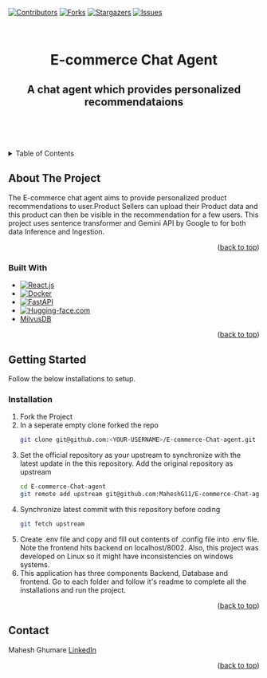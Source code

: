 <!-- Improved compatibility of back to top link: See: https://github.com/othneildrew/Best-README-Template/pull/73 -->
<a name="readme-top"></a>
<!--
*** Thanks for checking out the Best-README-Template. If you have a suggestion
*** that would make this better, please fork the repo and create a pull request
*** or simply open an issue with the tag "enhancement".
*** Don't forget to give the project a star!
*** Thanks again! Now go create something AMAZING! :D
-->



<!-- PROJECT SHIELDS -->
<!--
*** I'm using markdown "reference style" links for readability.
*** Reference links are enclosed in brackets [ ] instead of parentheses ( ).
*** See the bottom of this document for the declaration of the reference variables
*** for contributors-url, forks-url, etc. This is an optional, concise syntax you may use.
*** https://www.markdownguide.org/basic-syntax/#reference-style-links
-->

[![Contributors][contributors-shield]][contributors-url]
[![Forks][forks-shield]][forks-url]
[![Stargazers][stars-shield]][stars-url]
[![Issues][issues-shield]][issues-url]

<!-- PROJECT LOGO -->
<br />
<div align="center">


<h1 align="center">E-commerce Chat Agent</h1>
<h2 align="center">A chat agent which provides personalized recommendataions </h2>
  <p align="center">
    <br />
    <br />
    <br />
 <!--   <a href="https://github.com/MaheshG11/E-commerce-Chat-agent">View Demo</a> -->
    
<!--     <a href="https://github.com/MaheshG11/E-commerce-Chat-agent/issues/new?labels=bug&template=bug-report---.md">Report Bug</a> -->
    
<!--     <a href="https://github.com/MaheshG11/E-commerce-Chat-agent/issues/new?labels=enhancement&template=feature-request---.md">Request Feature</a> -->
  </p>
</div>



<!-- TABLE OF CONTENTS -->
<details>
  <summary>Table of Contents</summary>
  <ol>
    <li>
      <a href="#about-the-project">About The Project</a>
      <ul>
        <li><a href="#built-with">Built With</a></li>
      </ul>
    </li>
    <li>
     <a href="#getting-started">Getting Started</a>
     <!--  <ul>
        <li><a href="#prerequisites">Prerequisites</a></li>
        <li><a href="#installation">Installation</a></li>
      </ul>-->
    </li>
 <!--    <li><a href="#usage">Usage</a></li>
    <li><a href="#roadmap">Roadmap</a></li>-->
    <li><a href="#contributing">Contributing</a></li>
<!--     <li><a href="#license">License</a></li> -->
    <li><a href="#contact">Contact</a></li>
<!--     <li><a href="#acknowledgments">Acknowledgments</a></li> -->
  </ol>
</details>



<!-- ABOUT THE PROJECT -->
## About The Project

<!--[![Product Name Screen Shot][product-screenshot]](https://example.com)-->

The E-commerce chat agent aims to provide personalized product recommendations to user.Product Sellers can upload their Product data and this product can then be visible in the recommendation for a few users.
This project uses sentence transformer and Gemini API by Google to for both data Inference and Ingestion.  
<p align="right">(<a href="#readme-top">back to top</a>)</p>



### Built With
* [![React.js][React.js]][React-url]
* [![Docker][Docker]][Docker-url]
* [![FastAPI][FastAPI]][FastAPI-url]
* [![Hugging-face.com][Hugging-face.com]][Hugging-face-url]
* <a href="https://milvus.io/">MilvusDB</a>


<p align="right">(<a href="#readme-top">back to top</a>)</p>



<!-- GETTING STARTED -->
## Getting Started

Follow the below installations to setup.
<!--
### Prerequisites

This is an example of how to list things you need to use the software and how to install them.
* npm
  ```sh
  npm install npm@latest -g
  ```-->

### Installation

1. Fork the Project
2. In a seperate empty clone forked the repo
    ```sh
    git clone git@github.com:<YOUR-USERNAME>/E-commerce-Chat-agent.git
    ```
3. Set the official repository as your upstream to synchronize with the latest update in the this repository. Add the original repository as upstream 
    ```sh
    cd E-commerce-Chat-agent
    git remote add upstream git@github.com:MaheshG11/E-commerce-Chat-agent.git
    ```
4. Synchronize latest commit with this repository before coding 
    ```sh
    git fetch upstream
    ```
5) Create .env file and copy and fill out contents of .config file into .env file. Note the frontend hits backend on localhost/8002.
Also, this project was developed on Linux so it might have inconsistencies on windows systems.
6) This application has three components Backend, Database and frontend. Go to each folder and follow it's readme to complete all the installations and run the project.

<p align="right">(<a href="#readme-top">back to top</a>)</p>



<!-- USAGE EXAMPLES -->
<!--
## Usage

Use this space to show useful examples of how a project can be used. Additional screenshots, code examples and demos work well in this space. You may also link to more resources.

_For more examples, please refer to the [Documentation](https://example.com)_

<p align="right">(<a href="#readme-top">back to top</a>)</p>

-->



<!-- CONTRIBUTING -->



<!-- LICENSE -->
<!-- CONTACT -->
## Contact

Mahesh Ghumare [LinkedIn](https://www.linkedin.com/in/mahesh-ghumare-37894a200/)


<p align="right">(<a href="#readme-top">back to top</a>)</p>



<!-- ACKNOWLEDGMENTS -->

<!-- MARKDOWN LINKS & IMAGES -->
<!-- https://www.markdownguide.org/basic-syntax/#reference-style-links -->
[contributors-shield]: https://img.shields.io/github/contributors/MaheshG11/E-commerce-Chat-agent.svg?style=for-the-badge
[contributors-url]: https://github.com/MaheshG11/E-commerce-Chat-agent/graphs/contributors
[forks-shield]: https://img.shields.io/github/forks/MaheshG11/E-commerce-Chat-agent.svg?style=for-the-badge
[forks-url]: https://github.com/MaheshG11/E-commerce-Chat-agent/network/members
[stars-shield]: https://img.shields.io/github/stars/MaheshG11/E-commerce-Chat-agent.svg?style=for-the-badge
[stars-url]: https://github.com/MaheshG11/E-commerce-Chat-agent/stargazers
[issues-shield]: https://img.shields.io/github/issues/MaheshG11/E-commerce-Chat-agent.svg?style=for-the-badge
[issues-url]: https://github.com/MaheshG11/E-commerce-Chat-agent/issues
[linkedin-shield]: https://img.shields.io/badge/-LinkedIn-black.svg?style=for-the-badge&logo=linkedin&colorB=555
[linkedin-url]: https://linkedin.com/in/mahesh-ghumare-37894a200
[product-screenshot]: images/screenshot.png
[Next.js]: https://img.shields.io/badge/next.js-000000?style=for-the-badge&logo=nextdotjs&logoColor=white
[Next-url]: https://nextjs.org/
[Django]:https://img.shields.io/badge/Django-092E20?style=for-the-badge&logo=django&logoColor=green
[Django-url]:https://www.djangoproject.com/
[Docker]:https://img.shields.io/badge/docker-%230db7ed.svg?style=for-the-badge&logo=docker&logoColor=white
[Docker-url]:https://www.docker.com/
[FastAPI]:https://img.shields.io/badge/FastAPI-005571?style=for-the-badge&logo=fastapi
[FastAPI-url]:https://fastapi.tiangolo.com/
[MongoDB]:https://img.shields.io/badge/-MongoDB-13aa52?style=for-the-badge&logo=mongodb&logoColor=white
[MongoDB-url]:https://www.mongodb.com/
[Postgres]:https://img.shields.io/badge/postgresql-4169e1?style=for-the-badge&logo=postgresql&logoColor=white
[Postgres-url]:https://www.postgresql.org/
[React.js]: https://img.shields.io/badge/React-20232A?style=for-the-badge&logo=react&logoColor=61DAFB
[React-url]: https://reactjs.org/
[Vue.js]: https://img.shields.io/badge/Vue.js-35495E?style=for-the-badge&logo=vuedotjs&logoColor=4FC08D
[Vue-url]: https://vuejs.org/
[Angular.io]: https://img.shields.io/badge/Angular-DD0031?style=for-the-badge&logo=angular&logoColor=white
[Angular-url]: https://angular.io/
[Svelte.dev]: https://img.shields.io/badge/Svelte-4A4A55?style=for-the-badge&logo=svelte&logoColor=FF3E00
[Svelte-url]: https://svelte.dev/
[Laravel.com]: https://img.shields.io/badge/Laravel-FF2D20?style=for-the-badge&logo=laravel&logoColor=white
[Laravel-url]: https://laravel.com
[Bootstrap.com]: https://img.shields.io/badge/Bootstrap-563D7C?style=for-the-badge&logo=bootstrap&logoColor=white
[Bootstrap-url]: https://getbootstrap.com
[JQuery.com]: https://img.shields.io/badge/jQuery-0769AD?style=for-the-badge&logo=jquery&logoColor=white
[JQuery-url]: https://jquery.com 
[Hugging-face.com]:https://img.shields.io/badge/-HuggingFace-FDEE21?style=for-the-badge&logo=HuggingFace&logoColor=black
[Hugging-face-url]:https://huggingface.co/
